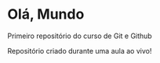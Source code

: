 # Olá, Mundo
 Primeiro repositório do curso de Git e Github

 Repositório criado durante uma aula ao vivo!
